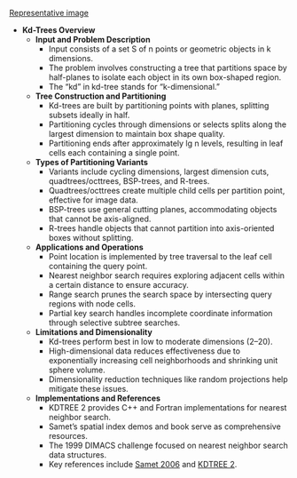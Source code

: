 [Representative image](ADM-ch12-datastructs-kd-trees.best.png)

- **Kd-Trees Overview**
  - **Input and Problem Description**
    - Input consists of a set S of n points or geometric objects in k dimensions.
    - The problem involves constructing a tree that partitions space by half-planes to isolate each object in its own box-shaped region.
    - The “kd” in kd-tree stands for “k-dimensional.”
  - **Tree Construction and Partitioning**
    - Kd-trees are built by partitioning points with planes, splitting subsets ideally in half.
    - Partitioning cycles through dimensions or selects splits along the largest dimension to maintain box shape quality.
    - Partitioning ends after approximately lg n levels, resulting in leaf cells each containing a single point.
  - **Types of Partitioning Variants**
    - Variants include cycling dimensions, largest dimension cuts, quadtrees/octtrees, BSP-trees, and R-trees.
    - Quadtrees/octtrees create multiple child cells per partition point, effective for image data.
    - BSP-trees use general cutting planes, accommodating objects that cannot be axis-aligned.
    - R-trees handle objects that cannot partition into axis-oriented boxes without splitting.
  - **Applications and Operations**
    - Point location is implemented by tree traversal to the leaf cell containing the query point.
    - Nearest neighbor search requires exploring adjacent cells within a certain distance to ensure accuracy.
    - Range search prunes the search space by intersecting query regions with node cells.
    - Partial key search handles incomplete coordinate information through selective subtree searches.
  - **Limitations and Dimensionality**
    - Kd-trees perform best in low to moderate dimensions (2–20).
    - High-dimensional data reduces effectiveness due to exponentially increasing cell neighborhoods and shrinking unit sphere volume.
    - Dimensionality reduction techniques like random projections help mitigate these issues.
  - **Implementations and References**
    - KDTREE 2 provides C++ and Fortran implementations for nearest neighbor search.
    - Samet’s spatial index demos and book serve as comprehensive resources.
    - The 1999 DIMACS challenge focused on nearest neighbor search data structures.
    - Key references include [Samet 2006](http://donar.umiacs.umd.edu/quadtree/) and [KDTREE 2](http://arxiv.org/abs/physics/0408067).
